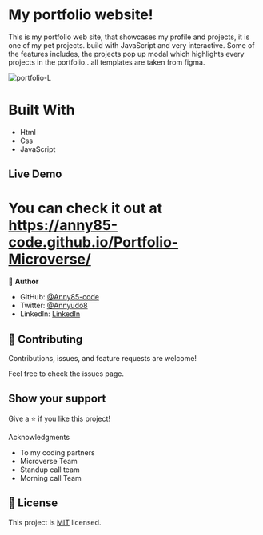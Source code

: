 # My portfolio website!

This is my portfolio web site, that showcases my profile and projects, it is one of my pet projects. build with JavaScript and very interactive. Some of the features includes, the projects pop up modal which highlights every projects in the portfolio.. all templates are taken from figma.

![portfolio-L](https://user-images.githubusercontent.com/87186552/150668563-2ef8f10d-19d2-4cee-b5d0-42cdbd23684b.png)

# Built With

- Html
- Css
- JavaScript

## Live Demo

# You can check it out at https://anny85-code.github.io/Portfolio-Microverse/

👤 **Author**

- GitHub: [@Anny85-code](https://github.com/Anny85-code)
- Twitter: [@Annyudo8](https://twitter.com/Anny_udo8)
- LinkedIn: [LinkedIn](https://www.linkedin.com/in/aniekan-udo-665b65213/)

## 🤝 Contributing

Contributions, issues, and feature requests are welcome!

Feel free to check the issues page.

## Show your support

Give a ⭐️ if you like this project!

Acknowledgments

- To my coding partners
- Microverse Team
- Standup call team
- Morning call Team

## :memo: License

This project is [MIT](./MIT.md) licensed.
